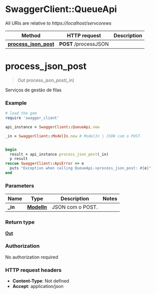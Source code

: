 # SwaggerClient::QueueApi

All URIs are relative to *https://localhost/servcorews*

Method | HTTP request | Description
------------- | ------------- | -------------
[**process_json_post**](QueueApi.md#process_json_post) | **POST** /processJSON | 


# **process_json_post**
> Out process_json_post(_in)



Serviços de gestão de filas 

### Example
```ruby
# load the gem
require 'swagger_client'

api_instance = SwaggerClient::QueueApi.new

_in = SwaggerClient::ModelIn.new # ModelIn | JSON com o POST.


begin
  result = api_instance.process_json_post(_in)
  p result
rescue SwaggerClient::ApiError => e
  puts "Exception when calling QueueApi->process_json_post: #{e}"
end
```

### Parameters

Name | Type | Description  | Notes
------------- | ------------- | ------------- | -------------
 **_in** | [**ModelIn**](ModelIn.md)| JSON com o POST. | 

### Return type

[**Out**](Out.md)

### Authorization

No authorization required

### HTTP request headers

 - **Content-Type**: Not defined
 - **Accept**: application/json



